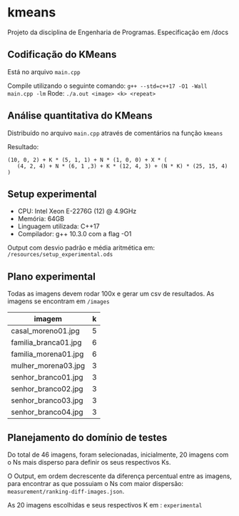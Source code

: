 # kmeans

Projeto da disciplina de Engenharia de Programas. Especificação em /docs

## Codificação do KMeans

Está no arquivo `main.cpp`

Compile utilizando o seguinte comando: `g++ --std=c++17 -O1 -Wall main.cpp -lm`
Rode: `./a.out <image> <k> <repeat>`

## Análise quantitativa do KMeans

Distribuído no arquivo `main.cpp` através de comentários na função `kmeans`

Resultado:

```
(10, 0, 2) + K * (5, 1, 1) + N * (1, 0, 0) + X * (
   (4, 2, 4) + N * (6, 1 ,3) + K * (12, 4, 3) + (N * K) * (25, 15, 4)
)
```

## Setup experimental

- CPU: Intel Xeon E-2276G (12) @ 4.9GHz
- Memória: 64GB
- Linguagem utilizada: C++17
- Compilador: g++ 10.3.0 com a flag -O1

Output com desvio padrão e média aritmética em: `/resources/setup_experimental.ods`

## Plano experimental

Todas as imagens devem rodar 100x e gerar um csv de resultados. As imagens se encontram em `/images`

| 	      imagem 		| 	    k    	|
| --------------------- |:-------------:|
|   casal_moreno01.jpg  |       5       |
| familia_branca01.jpg  |       6 	    |
| familia_morena01.jpg  |       6       |
|  mulher_morena03.jpg  |       3       |
|  senhor_branco01.jpg  |       3       |
|  senhor_branco02.jpg  |       3       |
|  senhor_branco03.jpg  |       3       |
|  senhor_branco04.jpg  |       3       |


## Planejamento do domínio de testes
 Do total de 46 imagens, foram selecionadas, inicialmente, 20 imagens com o Ns mais disperso para definir os seus respectivos Ks. 

O Output, em ordem decrescente da diferença percentual entre as imagens, para encontrar as que possuiam o Ns com maior dispersão: `measurement/ranking-diff-images.json`.

As 20 imagens escolhidas e seus respectivos K em : `experimental`

